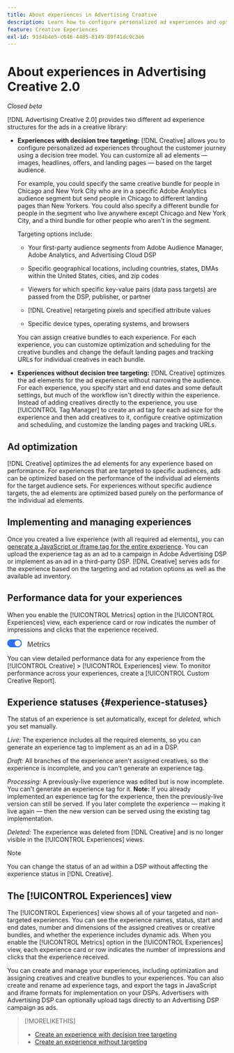 ```yaml
---
title: About experiences in Advertising Creative
description: Learn how to configure personalized ad experiences and optimize ad elements based on performance.
feature: Creative Experiences
exl-id: 91d4b4e5-c646-4485-8149-89f41dc9c3e6
---
```

# About experiences in Advertising Creative 2.0

*Closed beta*

<!-- Revisit Description metadata  -->

<!-- MORE -->

[!DNL Advertising Creative 2.0] provides two different ad experience structures for the ads in a creative library<!-- can use a single library only -->:

* **Experiences with decision tree targeting:** [!DNL Creative] allows you to configure personalized ad experiences throughout the customer journey using a decision tree model. You can customize all ad elements &mdash; images, headlines, offers, and landing pages &mdash; based on the target audience.

  For example, you could specify the same creative bundle for people in Chicago and New York City who are in a specific Adobe Analytics audience segment but send people in Chicago to different landing pages than New Yorkers. You could also specify a different bundle for people in the segment who live anywhere except Chicago and New York City, and a third bundle for other people who aren't in the segment.

  Targeting options include:

    * Your first-party audience segments from Adobe Audience Manager, Adobe Analytics, and Advertising Cloud DSP
    
    * Specific geographical locations, including countries, states, DMAs within the United States, cities, and zip codes
    
    * Viewers for which specific key-value pairs (data pass targets) are passed from the DSP, publisher, or partner
    
    * [!DNL Creative] retargeting pixels and specified attribute values
    
    * Specific device types, operating systems, and browsers

  You can assign creative bundles to each experience. For each experience, you can customize optimization and scheduling for the creative bundles and change the default landing pages and tracking URLs<!-- and any flexible attributes --> for individual creatives in each bundle.

* **Experiences without decision tree targeting:** [!DNL Creative] optimizes the ad elements for the ad experience without narrowing the audience.<!-- For first-party creatives, [!DNL Creative] serves the ads. --> For each experience, you specify start and end dates and some default settings, but much of the workflow isn't directly within the experience. Instead of adding creatives directly to the experience, you use [!UICONTROL Tag Manager] to create an ad tag for each ad size for the experience and then add creatives to it, configure creative optimization and scheduling, and customize the landing pages and tracking URLs.

## Ad optimization

<!-- MORE -->
[!DNL Creative] optimizes the ad elements for any experience based on performance. For experiences that are targeted to specific audiences, ads can be optimized based on the performance of the individual ad elements for the target audience sets. For experiences without specific audience targets, the ad elements are optimized based purely on the performance of the individual ad elements.

## Implementing and managing experiences

Once you created a live experience (with all required ad elements), you can [generate a JavaScript or iframe tag for the entire experience](experience-tag-export.md). You can upload the experience tag as an ad to a campaign in Adobe Advertising DSP or implement as an ad in a third-party DSP. [!DNL Creative] serves ads for the experience based on the targeting and ad rotation options as well as the available ad inventory.

## Performance data for your experiences

When you enable the [!UICONTROL Metrics] option in the [!UICONTROL Experiences] view, each experience card or row indicates the number of impressions and clicks that the experience received.

![Metrics option](/help/creative/assets/metrics-option.png "Metrics option")

<!-- insert screen shot of Metrics option?  If not, then add instructions elsewhere -->

<!-- I don't see this as of 1/9; why only in the table view?   You can also add conversion columns in the table view. --> 

You can view detailed performance data for any experience from the [!UICONTROL Creative] > [!UICONTROL Experiences] view. To monitor performance across your experiences, create a [!UICONTROL Custom Creative Report].

<!--
You can [view detailed performance data for any experience](experience-performance-details.md) from the Creative > Experiences view. To monitor performance across your experiences, [create custom reports](/help/dsp/reports/report-create.md).
-->

## Experience statuses {#experience-statuses}

<!-- verify that these are all still the same -->

The status of an experience is set automatically, except for *deleted,* which you set manually.

*Live:* The experience includes all the required elements, so you can generate an experience tag to implement as an ad in a DSP. <!-- A live experience may be scheduled to start in the future -->

*Draft:* All branches of the experience aren't assigned creatives, so the experience is incomplete, and you can't generate an experience tag.

*Processing:* A previously-live experience was edited but is now incomplete. You can't generate an experience tag for it. **Note:** If you already implemented an experience tag for the experience, then the previously-live version can still be served. If you later complete the experience &mdash; making it live again &mdash; then the new version can be served using the existing tag implementation.

*Deleted:* The experience was deleted from [!DNL Creative] and is no longer visible in the [!UICONTROL Experiences] views.

>[!NOTE]
>
>You can change the status of an ad within a DSP without affecting the experience status in [!DNL Creative].

## The [!UICONTROL Experiences] view

The [!UICONTROL Experiences] view shows all of your targeted and non-targeted experiences. You can see the experience names, status, start and end dates, number and dimensions of the assigned creatives or creative bundles, and whether the experience includes dynamic ads. When you enable the [!UICONTROL Metrics] option in the [!UICONTROL Experiences] view, each experience card or row indicates the number of impressions and clicks that the experience received.

You can create and manage your experiences, including optimization and assigning creatives and creative bundles to your experiences. You can also create and rename ad experience tags, and export the tags in JavaScript and iframe formats for implementation on your DSPs. Advertisers with Advertising DSP can optionally upload tags directly to an Advertising DSP campaign as ads.

<!--
### Available actions

* [Download data within the view](experience-download-view.md)

        + [Assign and unassign creative bundles to a final node](/help/creative/experiences/experience-assign-creative-bundles.md)
* Experiences with decision tree targeting: [Create](/help/creative/experiences/experience-create-targeting.md) and [edit](/help/creative/experiences/experience-edit-targeting.md) experiences, [assign and unassign creative bundles](/help/creative/experiences/experience-assign-creative-bundles.md), [customize creative optimization and scheduling](/help/creative/experiences/experience-optimization-scheduling-targeting.md), and [customize the tracking URLs for creatives](/help/creative/experiences/experience-tracking-urls-targeting.md)

* Experiences without decision tree targeting: [Create](experience-create-no-targeting.md) and [edit](/help/creative/experiences/experience-edit-no-targeting.md)

* [Clone](experience-clone.md) an experience

* [Preview](experience-preview.md) an experience

* [Share a demo URL](experience-share-demo-url.md) for an experience

* [Export ad tags for an experience](experience-tag-export.md)

* [Delete](experience-delete.md) an experience

-->

<!-- You can add or remove labels for your experiences.-->

<!-- Add links to workflows once they're done -->

>[!MORELIKETHIS]
>
>* [Create an experience with decision tree targeting](experience-create-targeting.md)
>* [Create an experience without targeting](experience-create-no-targeting.md)
